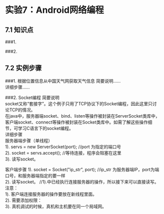 # 实验7：Android网络编程

## 7.1 知识点

###1.     

###2.     

## 7.2 实例步骤

###1. 根据位置信息从中国天气网获取天气信息
简要说明……  
详细步骤……  

###2. Socket编程
简要说明  
socket又称“套接字”。这个例子只用了TCP协议下的Socket编程，因此这里只讨论TCP的情况。  
在java中，服务器端socket、bind、listen等操作被封装在ServerSocket类库中，客户端socket、connect等操作被封装在Socket类库中。如需了解这些操作细节，可学习C语言下的socket编程。  
详细步骤      
服务器端步骤（单线程）    
1). servs = new ServerSocket(port);     //port 为指定的端口号  
2). socket = servs.accept();            //等待连接，程序会阻塞在这里  
3). 读写socket。  

客户端步骤
1). socket = Socket("ip_str", port);    //ip_str 为服务器端IP，port为端口号，和服务器端指定的要一样  
2). 读写socket。                        //1).中已经执行连接服务器的操作，所以接下来可以直接读写。  
注意：  
1). 客户端连接服务器的操作要放在新线程里面。  
2). 需要添加权限：<uses-permission android:name="android.permission.INTERNET"/>  
3). 真机调试的时候，真机和主机要在同一个局域网。  
